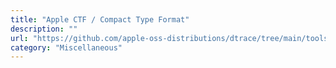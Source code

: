 ```yaml
---
title: "Apple CTF / Compact Type Format"
description: ""
url: "https://github.com/apple-oss-distributions/dtrace/tree/main/tools/ctfconvert"
category: "Miscellaneous"
---
```

